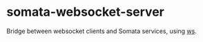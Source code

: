 # somata-websocket-server

Bridge between websocket clients and Somata services, using [ws](https://github.com/websockets/ws).
